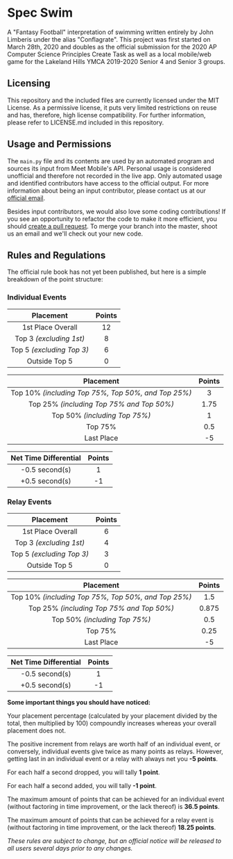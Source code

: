 # Spec Swim
A "Fantasy Football" interpretation of swimming written entirely by John Limberis under the alias "Conflagrate". This project was first started on March 28th, 2020 and doubles as the official submission for the 2020 AP Computer Science Principles Create Task as well as a local mobile/web game for the Lakeland Hills YMCA 2019-2020 Senior 4 and Senior 3 groups.

## Licensing
This repository and the included files are currently licensed under the MIT License. As a permissive license, it puts very limited restrictions on reuse and has, therefore, high license compatibility. For further information, please refer to LICENSE.md included in this repository.

## Usage and Permissions
The `main.py` file and its contents are used by an automated program and sources its input from Meet Mobile's API. Personal usage is considered unofficial and therefore not recorded in the live app. Only automated usage and identified contributors have access to the official output. For more information about being an input contributor, please contact us at our [official email](https://mail.google.com/mail/u/0/?tab=rm&ogbl#inbox?compose=GTvVlcRzCMpvXBQzsZpHdzVPQtcpvKLsWzcXQXmBwPkQPBJqJSmNCNPpMmcZPrKczZVMnjmzphTMP).

Besides input contributors, we would also love some coding contributions! If you see an opportunity to refactor the code to make it more efficient, you should [create a pull request](https://github.com/Conflagrate/Spec-Swim/pulls). To merge your branch into the master, shoot us an email and we'll check out your new code.

## Rules and Regulations
The official rule book has not yet been published, but here is a simple breakdown of the point structure:

### Individual Events
| Placement     | Points        |
| :------------:|:-------------:|
| 1st Place Overall      | 12 |
| Top 3 *(excluding 1st)*      | 8      |
| Top 5 *(excluding Top 3)* | 6      |
| Outside Top 5      | 0 |

| Placement     | Points        |
| :------------:|:-------------:|
| Top 10% *(including Top 75%, Top 50%, and Top 25%)*                | 3               |
| Top 25% *(including Top 75% and Top 50%)*          | 1.75      |
| Top 50% *(including Top 75%)*           | 1                    |
| Top 75%             | 0.5      |
| Last Place             | -5      |

| Net Time Differential | Points |
|:---------:|:---------:|
| -0.5 second(s) | 1 |
| +0.5 second(s) | -1 |

### Relay Events
| Placement     | Points        |
| :------------:|:-------------:|
| 1st Place Overall      | 6 |
| Top 3 *(excluding 1st)*      | 4      |
| Top 5 *(excluding Top 3)* | 3      |
| Outside Top 5      | 0 |

| Placement     | Points        |
| :------------:|:-------------:|
| Top 10% *(including Top 75%, Top 50%, and Top 25%)*                | 1.5               |
| Top 25% *(including Top 75% and Top 50%)*          | 0.875      |
| Top 50% *(including Top 75%)*           | 0.5                    |
| Top 75%             | 0.25      |
| Last Place             | -5      |

| Net Time Differential | Points |
|:---------:|:---------:|
| -0.5 second(s) | 1 |
| +0.5 second(s) | -1 |

**Some important things you should have noticed:**

Your placement percentage (calculated by your placement divided by the total, then multiplied by 100) compoundly increases whereas your overall placement does not.

The positive increment from relays are worth half of an individual event, or conversely, individual events give twice as many points as relays. However, getting last in an individual event or a relay with always net you **-5 points**.

For each half a second dropped, you will tally **1 point**.

For each half a second added, you will tally **-1 point**.

The maximum amount of points that can be achieved for an individual event (without factoring in time improvement, or the lack thereof) is **36.5 points**. 

The maximum amount of points that can be achieved for a relay event is (without factoring in time improvement, or the lack thereof) **18.25 points**.

*These rules are subject to change, but an official notice will be released to all users several days prior to any changes.*
